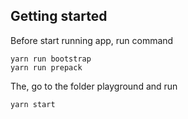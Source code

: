 Getting started
--

Before start running app, run command

```shell
yarn run bootstrap
yarn run prepack
```

The, go to the folder playground and  run

```shell
yarn start
```
